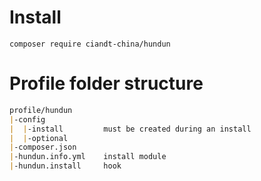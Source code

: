 # Install

```shell
composer require ciandt-china/hundun
```



# Profile folder structure

```markdown
profile/hundun
|-config
|  |-install         must be created during an install
|  |-optional
|-composer.json
|-hundun.info.yml    install module
|-hundun.install     hook
```


